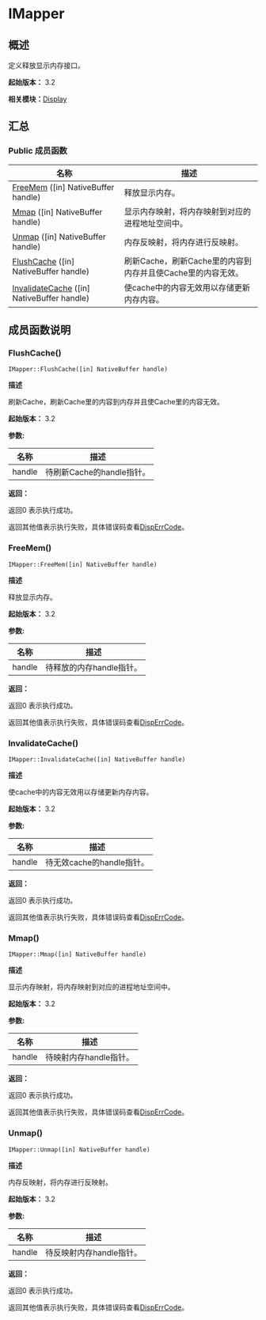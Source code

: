 # IMapper


## 概述

定义释放显示内存接口。

**起始版本：** 3.2

**相关模块：**[Display](index_buffer_display_v10.md)


## 汇总


### Public 成员函数

| 名称 | 描述 | 
| -------- | -------- |
| [FreeMem](#freemem) ([in] NativeBuffer handle) | 释放显示内存。 | 
| [Mmap](#mmap) ([in] NativeBuffer handle) | 显示内存映射，将内存映射到对应的进程地址空间中。 | 
| [Unmap](#unmap) ([in] NativeBuffer handle) | 内存反映射，将内存进行反映射。 | 
| [FlushCache](#flushcache) ([in] NativeBuffer handle) | 刷新Cache，刷新Cache里的内容到内存并且使Cache里的内容无效。 | 
| [InvalidateCache](#invalidatecache) ([in] NativeBuffer handle) | 使cache中的内容无效用以存储更新内存内容。 | 


## 成员函数说明


### FlushCache()

```
IMapper::FlushCache([in] NativeBuffer handle)
```

**描述**

刷新Cache，刷新Cache里的内容到内存并且使Cache里的内容无效。

**起始版本：** 3.2

**参数:**

| 名称 | 描述 | 
| -------- | -------- |
| handle | 待刷新Cache的handle指针。 | 

**返回：**

返回0 表示执行成功。

返回其他值表示执行失败，具体错误码查看[DispErrCode](_display_v10.md#disperrcode)。


### FreeMem()

```
IMapper::FreeMem([in] NativeBuffer handle)
```

**描述**

释放显示内存。

**起始版本：** 3.2

**参数:**

| 名称 | 描述 | 
| -------- | -------- |
| handle | 待释放的内存handle指针。 | 

**返回：**

返回0 表示执行成功。

返回其他值表示执行失败，具体错误码查看[DispErrCode](_display_v10.md#disperrcode)。


### InvalidateCache()

```
IMapper::InvalidateCache([in] NativeBuffer handle)
```

**描述**

使cache中的内容无效用以存储更新内存内容。

**起始版本：** 3.2

**参数:**

| 名称 | 描述 | 
| -------- | -------- |
| handle | 待无效cache的handle指针。 | 

**返回：**

返回0 表示执行成功。

返回其他值表示执行失败，具体错误码查看[DispErrCode](_display_v10.md#disperrcode)。


### Mmap()

```
IMapper::Mmap([in] NativeBuffer handle)
```

**描述**

显示内存映射，将内存映射到对应的进程地址空间中。

**起始版本：** 3.2

**参数:**

| 名称 | 描述 | 
| -------- | -------- |
| handle | 待映射内存handle指针。 | 

**返回：**

返回0 表示执行成功。

返回其他值表示执行失败，具体错误码查看[DispErrCode](_display_v10.md#disperrcode)。


### Unmap()

```
IMapper::Unmap([in] NativeBuffer handle)
```

**描述**

内存反映射，将内存进行反映射。

**起始版本：** 3.2

**参数:**

| 名称 | 描述 | 
| -------- | -------- |
| handle | 待反映射内存handle指针。 | 

**返回：**

返回0 表示执行成功。

返回其他值表示执行失败，具体错误码查看[DispErrCode](_display_v10.md#disperrcode)。
